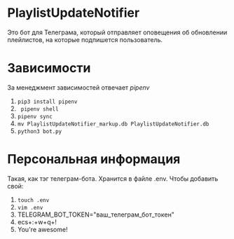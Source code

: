 # PlaylistUpdateNotifier
Это бот для Телеграма, который отправляет оповещения об обновлении плейлистов, на которые подпишется пользователь.

# Зависимости
За менеджмент зависимостей отвечает _pipenv_
1) ```pip3 install pipenv```
2) ``` pipenv shell```
3) ```pipenv sync```
4) ```mv PlaylistUpdateNotifier_markup.db PlaylistUpdateNotifier.db```
5) ```python3 bot.py```

# Персональная информация
Такая, как тэг телеграм-бота. Хранится в файле .env. Чтобы добавить свой:
1) ```touch .env```
2) ```vim .env``` 
3) TELEGRAM_BOT_TOKEN="ваш_телеграм_бот_токен"
4) ecs+:+w+q+!
5) You're awesome!
